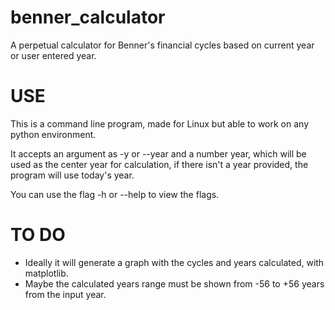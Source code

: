 # benner_calculator
A perpetual calculator for Benner's financial cycles based on current year or user entered year.


# USE
This is a command line program, made for Linux but able to work on any python environment.

It accepts an argument as -y or --year and a number year, which will be used as the center year for calculation, if
there isn't a year provided, the program will use today's year.

You can use the flag -h or --help to view the flags.


# TO DO
- Ideally it will generate a graph with the cycles and years calculated, with matplotlib.
- Maybe the calculated years range must be shown from -56 to +56 years from the input year.
